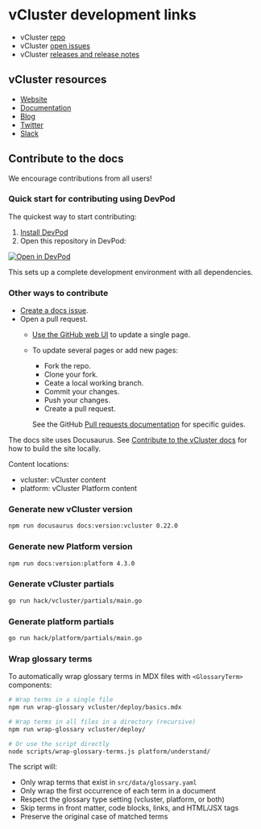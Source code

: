 # vCluster development links

- vCluster [repo](https://github.com/loft-sh/vcluster)
- vCluster [open issues](https://github.com/loft-sh/vcluster/issues)
- vCluster [releases and release notes](https://github.com/loft-sh/vcluster/releases)

## vCluster resources

- [Website](https://www.vcluster.com)
- [Documentation](https://www.vcluster.com/docs/)
- [Blog](https://loft.sh/blog)
- [Twitter](https://twitter.com/loft_sh)
- [Slack](https://slack.loft.sh/)

## Contribute to the docs

We encourage contributions from all users!

### Quick start for contributing using DevPod

The quickest way to start contributing:

1. [Install DevPod](https://devpod.sh/docs/getting-started/install)
2. Open this repository in DevPod:

[![Open in DevPod](https://devpod.sh/assets/open-in-devpod.svg)](https://devpod.sh/open#https://github.com/loft-sh/vcluster-docs)

This sets up a complete development environment with all dependencies.

### Other ways to contribute

- [Create a docs issue](https://github.com/loft-sh/vcluster-docs/issues).
- Open a pull request.
  - [Use the GitHub web UI](https://docs.github.com/en/pull-requests/collaborating-with-pull-requests/proposing-changes-to-your-work-with-pull-requests/creating-a-pull-request?tool=webui)
    to update a single page.
  - To update several pages or add new pages:
    - Fork the repo.
    - Clone your fork.
    - Ceate a local working branch.
    - Commit your changes.
    - Push your changes.
    - Create a pull request.

     See the GitHub [Pull requests documentation](https://docs.github.com/en/pull-requests)
     for specific guides.

The docs site uses Docusaurus. See
[Contribute to the vCluster docs](./CONTRIBUTING.md) for how to build the site locally.

Content locations:

- vcluster: vCluster content
- platform: vCluster Platform content

### Generate new vCluster version

```bash
npm run docusaurus docs:version:vcluster 0.22.0
```

### Generate new Platform version

```bash
npm run docs:version:platform 4.3.0
```

### Generate vCluster partials

```bash
go run hack/vcluster/partials/main.go
```

### Generate platform partials

```bash
go run hack/platform/partials/main.go
```

### Wrap glossary terms

To automatically wrap glossary terms in MDX files with `<GlossaryTerm>` components:

```bash
# Wrap terms in a single file
npm run wrap-glossary vcluster/deploy/basics.mdx

# Wrap terms in all files in a directory (recursive)
npm run wrap-glossary vcluster/deploy/

# Or use the script directly
node scripts/wrap-glossary-terms.js platform/understand/
```

The script will:

- Only wrap terms that exist in `src/data/glossary.yaml`
- Only wrap the first occurrence of each term in a document
- Respect the glossary type setting (vcluster, platform, or both)
- Skip terms in front matter, code blocks, links, and HTML/JSX tags
- Preserve the original case of matched terms
